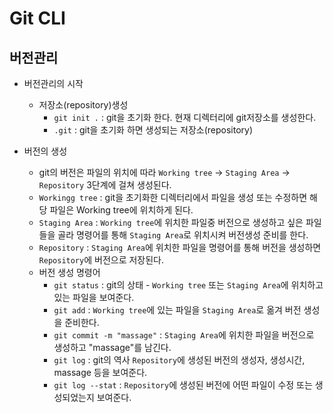 # Git CLI
## 버전관리
+ 버전관리의 시작
	+ 저장소(repository)생성
		+ `git init .` : git을 초기화 한다. 현재 디렉터리에 git저장소를 생성한다.
		+ `.git` : git을 초기화 하면 생성되는 저장소(repository)
   
+ 버전의 생성
	+ git의 버전은 파일의 위치에 따라 `Working tree` -> `Staging Area` -> `Repository` 3단계에 걸쳐 생성된다.
	+ `Workingg tree` : git을 초기화한 디렉터리에서 파일을 생성 또는 수정하면 해당 파일은 Working tree에 위치하게 된다.
	+ `Staging Area` : `Working tree`에 위치한 파일중 버전으로 생성하고 싶은 파일들을 골라 명령어를 통해 `Staging Area`로 위치시켜 버전생성 준비를 한다.
	+ `Repository` : `Staging Area`에 위치한 파일을 명령어를 통해 버전을 생성하면 `Repository`에 버전으로 저장된다.
	+ 버전 생성 명령어
		+ `git status` : git의 상태 - `Working tree` 또는 `Staging Area`에 위치하고 있는 파일을 보여준다.
		+ `git add` : `Working tree`에 있는 파일을 `Staging Area`로 옮겨 버전 생성을 준비한다.
		+ `git commit -m "massage"` : `Staging Area`에 위치한 파일을 버전으로 생성하고 "massage"를 남긴다.
		+ `git log` : git의 역사 `Repository`에 생성된 버전의 생성자, 생성시간, massage 등을 보여준다.
		+ `git log --stat` : `Repository`에 생성된 버전에 어떤 파일이 수정 또는 생성되었는지 보여준다.